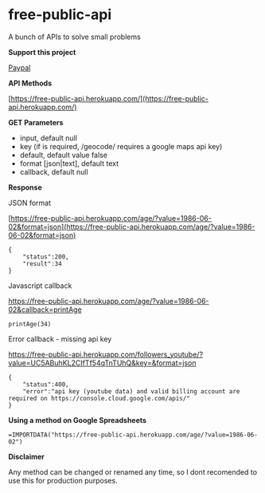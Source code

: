 # free-public-api
 
A bunch of APIs to solve small problems 

**Support this project**

[Paypal](https://paypal.me/miquelcamps)

**API Methods**

[https://free-public-api.herokuapp.com/](https://free-public-api.herokuapp.com/)

**GET Parameters**

- input, default null
- key (if is required, /geocode/ requires a google maps api key)
- default, default value false
- format [json|text], default text
- callback, default null

**Response**

JSON format

[https://free-public-api.herokuapp.com/age/?value=1986-06-02&format=json](https://free-public-api.herokuapp.com/age/?value=1986-06-02&format=json)

```
{
    "status":200,
    "result":34
}
```

Javascript callback

https://free-public-api.herokuapp.com/age/?value=1986-06-02&callback=printAge

```
printAge(34)
```

Error callback - missing api key

https://free-public-api.herokuapp.com/followers_youtube/?value=UC5ABuhKL2CIfTf54qTnTUhQ&key=&format=json

```
{
    "status":400,
    "error":"api key (youtube data) and valid billing account are required on https://console.cloud.google.com/apis/"
}
```

**Using a method on Google Spreadsheets**

```
=IMPORTDATA("https://free-public-api.herokuapp.com/age/?value=1986-06-02")
```

**Disclaimer**

Any method can be changed or renamed any time, so I dont recomended to use this for production purposes.
